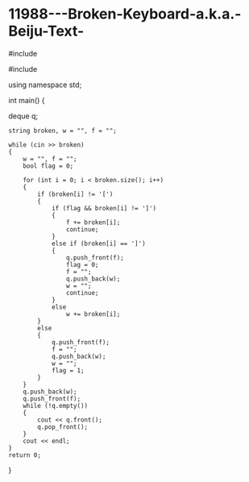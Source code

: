# 11988---Broken-Keyboard-a.k.a.-Beiju-Text-

#include <iostream>

#include <queue>
 
using namespace std;
 
int main()
{

  deque<string> q;
  
	string broken, w = "", f = "";
  
	while (cin >> broken)
	{
		w = "", f = "";
		bool flag = 0;
 
		for (int i = 0; i < broken.size(); i++)
		{
			if (broken[i] != '[')
			{
				if (flag && broken[i] != ']')
				{
					f += broken[i];
					continue;
				}
				else if (broken[i] == ']')
				{
					q.push_front(f);
					flag = 0;
					f = "";
					q.push_back(w);
					w = "";
					continue;
				}
				else 
					w += broken[i];
			}
			else
			{
				q.push_front(f);
				f = "";
				q.push_back(w);
				w = "";
				flag = 1;
			}
		}
		q.push_back(w);
		q.push_front(f);
		while (!q.empty())
		{
			cout << q.front();
			q.pop_front();
		}
		cout << endl;
	}
	return 0;
}
